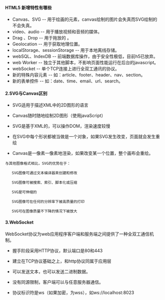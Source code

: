 
#### HTML5 新增特性有哪些
+ Canvas、SVG -- 用于绘画的元素，canvas绘制的图片会失真而SVG绘制的不会失真。
+ video、audio -- 用于播放视频和音频的媒体。
+ Drag 、Drop -- 用于拖放的 。
+ Geolocation -- 用于获取地理位置。
+ localStorage、sessionStorage -- 用于本地离线存储。
+ webSQL、IndexDB -- 前端数据库操作，由于安全性极低，目前h5已放弃。
+ web Worker -- 独立于其他脚本，不影响页面性能运行在后台的javascript。
+ webSocket -- 单个TCP连接上进行全双工通讯的协议。
+ 新的特殊内容元素 -- 如：article、footer、header、nav、section。
+ 新的表单控件 -- 如：date、time、email、url、search。

#### 2.SVG与Canvas区别
+ SVG适用于描述XML中的2D图形的语言

+ Canvas随时随地绘制2D图形（使用javaScript）

+ SVG是基于XML的，可以操作DOM，渲染速度较慢

+ 在SVG中每个形状都被当做是一个对象，如果SVG发生改变，页面就会发生重绘

+ Canvas是一像素一像素地渲染，如果改变某一个位置，整个画布会重绘。
```
与其他图像格式相比，SVG的优势在于：

   SVG图像可通过文本编译器来创建和修改

   SVG图像可被搜索、索引、脚本化或压缩

   SVG是可伸缩的

   SVG图像可在任何的分辨率下被高质量的打印

   SVG可在图像质量不下降的情况下被放大
```
#### 3.WebSocket
WebSocket协议为web应用程序客户端和服务端之间提供了一种全双工通信机制。
+ 握手阶段采用HTTP协议，默认端口是80和443

+ 建立在TCP协议基础之上，和http协议同属于应用层

+ 可以发送文本，也可以发送二进制数据。

+ 没有同源限制，客户端可以与任意服务器通信。

+ 协议标识符是ws（如果加密，为wss），如ws://localhost:8023


